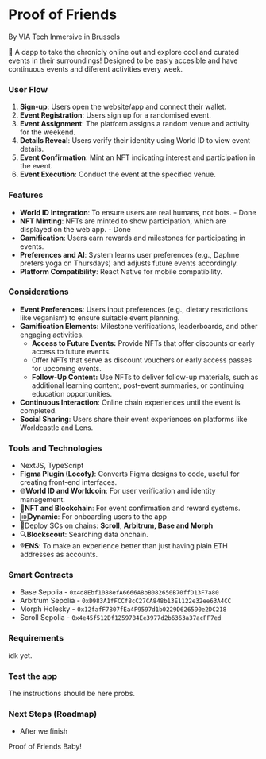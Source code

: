 # Proof of Friends
By VIA Tech Inmersive in Brussels

:hammer: A dapp to take the chronicly online out and explore cool and curated events in their surroundings! Designed to be easly accesible and have continuous events and diferent activities every week. 

### User Flow

1. **Sign-up**: Users open the website/app and connect their wallet.
2. **Event Registration**: Users sign up for a randomised event.
3. **Event Assignment**: The platform assigns a random venue and activity for the weekend.
4. **Details Reveal**: Users verify their identity using World ID to view event details.
5. **Event Confirmation**: Mint an NFT indicating interest and participation in the event.
6. **Event Execution**: Conduct the event at the specified venue.

### Features

- **World ID Integration**: To ensure users are real humans, not bots. - Done
- **NFT Minting**: NFTs are minted to show participation, which are displayed on the web app. - Done
- **Gamification**: Users earn rewards and milestones for participating in events.
- **Preferences and AI**: System learns user preferences (e.g., Daphne prefers yoga on Thursdays) and adjusts future events accordingly.
- **Platform Compatibility**: React Native for mobile compatibility.

### Considerations

- **Event Preferences**: Users input preferences (e.g., dietary restrictions like veganism) to ensure suitable event planning.
- **Gamification Elements**: Milestone verifications, leaderboards, and other engaging activities.
    - **Access to Future Events:** Provide NFTs that offer discounts or early access to future events.
    - Offer NFTs that serve as discount vouchers or early access passes for upcoming events.
    - **Follow-Up Content:** Use NFTs to deliver follow-up materials, such as additional learning content, post-event summaries, or continuing education opportunities.
- **Continuous Interaction**: Online chain experiences until the event is completed.
- **Social Sharing**: Users share their event experiences on platforms like Worldcastle and Lens.

### Tools and Technologies

- NextJS, TypeScript
- **Figma Plugin (Locofy)**: Converts Figma designs to code, useful for creating front-end interfaces.
- :globe_with_meridians:**World ID and Worldcoin**: For user verification and identity management.
- :link:**NFT and Blockchain**: For event confirmation and reward systems.
- :id:**Dynamic**: For onboarding users to the app
- :scroll:Deploy SCs on chains: **Scroll**, **Arbitrum, Base and Morph**
- :mag:**Blockscout**: Searching data onchain.
- :registered:**ENS**: To make an experience better than just having plain ETH addresses as accounts.

### Smart Contracts

- Base Sepolia - `0x4d8Ebf1088efA6666A8bB082650B70ffD13F7a80`
- Arbitrum Sepolia - `0xD983A1fFCCf8cC27CA848b13E1122e32ee63A4CC`
- Morph Holesky - `0x12fafF7807fEa4F9597d1b0229D626590e2DC218`
- Scroll Sepolia - `0x4e45f512Df1259784Ee3977d2b6363a37acFF7ed`

### Requirements
idk yet.

### Test the app
The instructions should be here probs.

### Next Steps (Roadmap)

- After we finish

Proof of Friends Baby!


